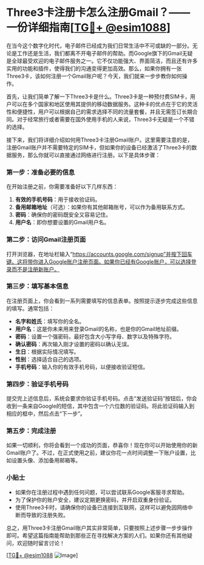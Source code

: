 # Three3卡注册卡怎么注册Gmail？——一份详细指南[[TG💪+ @esim1088](https://t.me/s/esim1088)]

在当今这个数字化时代，电子邮件已经成为我们日常生活中不可或缺的一部分。无论是工作还是生活，我们都离不开电子邮件的帮助。而Google旗下的Gmail无疑是全球最受欢迎的电子邮件服务之一。它不仅功能强大、界面简洁，而且还有许多实用的功能和插件，使得我们的沟通变得更加高效。那么，如果你拥有一张Three3卡，该如何注册一个Gmail账户呢？今天，我们就来一步步教你如何操作。

首先，让我们简单了解一下Three3卡是什么。Three3卡是一种预付费SIM卡，用户可以在多个国家和地区使用其提供的移动数据服务。这种卡的优点在于它的灵活性和便捷性，用户可以根据自己的需求选择不同的流量套餐，并且无需签订长期合同。对于经常旅行或者需要在国外使用手机的人来说，Three3卡无疑是一个不错的选择。

接下来，我们将详细介绍如何用Three3卡注册Gmail账户。这里需要注意的是，注册Gmail账户并不需要特定的SIM卡，但如果你的设备已经激活了Three3卡的数据服务，那么你就可以直接通过网络进行注册。以下是具体步骤：

### 第一步：准备必要的信息

在开始注册之前，你需要准备好以下几样东西：

1. **有效的手机号码**：用于接收验证码。
2. **备用邮箱地址**（可选）：如果你有其他邮箱账号，可以作为备用联系方式。
3. **密码**：确保你的密码既安全又容易记住。
4. **用户名**：即你想要设置的Gmail用户名。

### 第二步：访问Gmail注册页面

打开浏览器，在地址栏输入“https://accounts.google.com/signup”并按下回车键。这将带你进入Google账户注册页面。如果你已经有Google账户，可以选择登录而不是注册新账户。

### 第三步：填写基本信息

在注册页面上，你会看到一系列需要填写的信息表单。按照提示逐步完成这些信息的填写。通常包括：

- **名字和姓氏**：填写你的全名。
- **用户名**：这是你未来用来登录Gmail的名称，也是你的Gmail地址前缀。
- **密码**：设置一个强密码，最好包含大小写字母、数字以及特殊字符。
- **确认密码**：再次输入刚才设置的密码以确认无误。
- **生日**：根据实际情况填写。
- **性别**：选择适合自己的选项。
- **手机号码**：输入你的有效手机号码，以便接收验证短信。

### 第四步：验证手机号码

提交完上述信息后，系统会要求你验证手机号码。点击“发送验证码”按钮后，你会收到一条来自Google的短信，其中包含一个六位数的验证码。将此验证码输入到相应的框中，然后点击“下一步”。

### 第五步：完成注册

如果一切顺利，你将会看到一个成功的页面，恭喜你！现在你可以开始使用你的新Gmail账户了。不过，在正式使用之前，建议你花一点时间调整一下账户设置，比如设置头像、添加备用邮箱等。

### 小贴士

- 如果你在注册过程中遇到任何问题，可以尝试联系Google客服寻求帮助。
- 为了保护你的账户安全，建议定期更换密码，并开启双重身份验证。
- 使用Three3卡时，请确保你的设备已连接到互联网，这样可以避免因网络中断而导致的注册失败。

总之，用Three3卡注册Gmail账户其实非常简单，只要按照上述步骤一步步操作即可。希望这篇指南能帮助到那些正在寻找解决方案的人们。如果你还有其他疑问，欢迎随时留言讨论！

[[TG💪+ @esim1088](https://t.me/s/esim1088) ![Image](https://i.postimg.cc/4NQfJmqS/Snipaste-2025-05-13-00-14-12.png)]